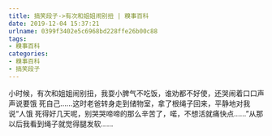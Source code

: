 ```yaml
---
title: 搞笑段子->有次和姐姐闹别扭 | 糗事百科
date: 2019-12-04 15:37:21
urlname: 0399f3402e5c6968bd228ffe26b00c88
tags: 
- 糗事百科
categories:
- 糗事百科
- 搞笑段子
---
```

小时候，有次和姐姐闹别扭，我耍小脾气不吃饭，谁劝都不好使，还哭闹着口口声声说要饿 死自己……这时老爸转身走到储物室，拿了根绳子回来，平静地对我说“人饿 死得好几天呢，别哭哭啼啼的那么辛苦了，喏，不想活就痛快点……”从那以后我看到绳子就觉得腿发软……


